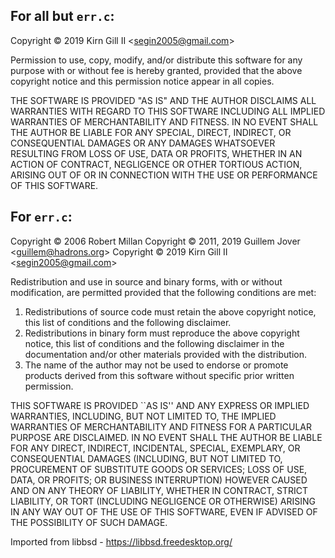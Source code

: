 ## For all but `err.c`:

 Copyright © 2019 Kirn Gill II \<segin2005@gmail.com>
 
 Permission to use, copy, modify, and/or distribute this software for
 any purpose with or without fee is hereby granted, provided that the
 above copyright notice and this permission notice appear in all copies.
 
 THE SOFTWARE IS PROVIDED "AS IS" AND THE AUTHOR DISCLAIMS ALL
 WARRANTIES WITH REGARD TO THIS SOFTWARE INCLUDING ALL IMPLIED WARRANTIES 
 OF MERCHANTABILITY AND FITNESS. IN NO EVENT SHALL THE AUTHOR BE LIABLE 
 FOR ANY SPECIAL, DIRECT, INDIRECT, OR CONSEQUENTIAL DAMAGES OR ANY 
 DAMAGES WHATSOEVER RESULTING FROM LOSS OF USE, DATA OR PROFITS, WHETHER 
 IN AN ACTION OF CONTRACT, NEGLIGENCE OR OTHER TORTIOUS ACTION, ARISING 
 OUT OF OR IN CONNECTION WITH THE USE OR PERFORMANCE OF THIS SOFTWARE.

## For `err.c`:

Copyright © 2006 Robert Millan
Copyright © 2011, 2019 Guillem Jover \<guillem@hadrons.org>
Copyright © 2019 Kirn Gill II \<segin2005@gmail.com>

Redistribution and use in source and binary forms, with or without
modification, are permitted provided that the following conditions
are met:

1. Redistributions of source code must retain the above copyright
   notice, this list of conditions and the following disclaimer.
2. Redistributions in binary form must reproduce the above copyright
   notice, this list of conditions and the following disclaimer in the
   documentation and/or other materials provided with the distribution.
3. The name of the author may not be used to endorse or promote products
   derived from this software without specific prior written permission.

THIS SOFTWARE IS PROVIDED ``AS IS'' AND ANY EXPRESS OR IMPLIED WARRANTIES,
INCLUDING, BUT NOT LIMITED TO, THE IMPLIED WARRANTIES OF MERCHANTABILITY
AND FITNESS FOR A PARTICULAR PURPOSE ARE DISCLAIMED.  IN NO EVENT SHALL
THE AUTHOR BE LIABLE FOR ANY DIRECT, INDIRECT, INCIDENTAL, SPECIAL,
EXEMPLARY, OR CONSEQUENTIAL DAMAGES (INCLUDING, BUT NOT LIMITED TO,
PROCUREMENT OF SUBSTITUTE GOODS OR SERVICES; LOSS OF USE, DATA, OR PROFITS;
OR BUSINESS INTERRUPTION) HOWEVER CAUSED AND ON ANY THEORY OF LIABILITY,
WHETHER IN CONTRACT, STRICT LIABILITY, OR TORT (INCLUDING NEGLIGENCE OR
OTHERWISE) ARISING IN ANY WAY OUT OF THE USE OF THIS SOFTWARE, EVEN IF
ADVISED OF THE POSSIBILITY OF SUCH DAMAGE.

Imported from libbsd - https://libbsd.freedesktop.org/